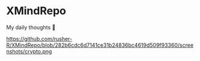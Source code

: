 # XMindRepo
 My daily thoughts 👏

https://github.com/rusher-R/XMindRepo/blob/282b6cdc6d7141ce31b24836bc4619d509f93360/screenshots/crypto.png
